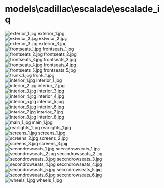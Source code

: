 <h1>models\cadillac\escalade\escalade_iq</h1>
<div class="container text-center">
<div class="row">
<div class="col col-lg-2 col-6">
<img src="https://media.evkx.net/multimedia/models/cadillac/escalade/escalade_iq/exterior_1_xst.jpg" class="img-thumbnail" alt="exterior_1.jpg">
exterior_1.jpg
</div>
<div class="col col-lg-2 col-6">
<img src="https://media.evkx.net/multimedia/models/cadillac/escalade/escalade_iq/exterior_2_xst.jpg" class="img-thumbnail" alt="exterior_2.jpg">
exterior_2.jpg
</div>
<div class="col col-lg-2 col-6">
<img src="https://media.evkx.net/multimedia/models/cadillac/escalade/escalade_iq/exterior_3_xst.jpg" class="img-thumbnail" alt="exterior_3.jpg">
exterior_3.jpg
</div>
<div class="col col-lg-2 col-6">
<img src="https://media.evkx.net/multimedia/models/cadillac/escalade/escalade_iq/frontseats_1_xst.jpg" class="img-thumbnail" alt="frontseats_1.jpg">
frontseats_1.jpg
</div>
<div class="col col-lg-2 col-6">
<img src="https://media.evkx.net/multimedia/models/cadillac/escalade/escalade_iq/frontseats_2_xst.jpg" class="img-thumbnail" alt="frontseats_2.jpg">
frontseats_2.jpg
</div>
<div class="col col-lg-2 col-6">
<img src="https://media.evkx.net/multimedia/models/cadillac/escalade/escalade_iq/frontseats_3_xst.jpg" class="img-thumbnail" alt="frontseats_3.jpg">
frontseats_3.jpg
</div>
<div class="col col-lg-2 col-6">
<img src="https://media.evkx.net/multimedia/models/cadillac/escalade/escalade_iq/frontseats_4_xst.jpg" class="img-thumbnail" alt="frontseats_4.jpg">
frontseats_4.jpg
</div>
<div class="col col-lg-2 col-6">
<img src="https://media.evkx.net/multimedia/models/cadillac/escalade/escalade_iq/frontseats_5_xst.jpg" class="img-thumbnail" alt="frontseats_5.jpg">
frontseats_5.jpg
</div>
<div class="col col-lg-2 col-6">
<img src="https://media.evkx.net/multimedia/models/cadillac/escalade/escalade_iq/frunk_1_xst.jpg" class="img-thumbnail" alt="frunk_1.jpg">
frunk_1.jpg
</div>
<div class="col col-lg-2 col-6">
<img src="https://media.evkx.net/multimedia/models/cadillac/escalade/escalade_iq/interior_1_xst.jpg" class="img-thumbnail" alt="interior_1.jpg">
interior_1.jpg
</div>
<div class="col col-lg-2 col-6">
<img src="https://media.evkx.net/multimedia/models/cadillac/escalade/escalade_iq/interior_2_xst.jpg" class="img-thumbnail" alt="interior_2.jpg">
interior_2.jpg
</div>
<div class="col col-lg-2 col-6">
<img src="https://media.evkx.net/multimedia/models/cadillac/escalade/escalade_iq/interior_3_xst.jpg" class="img-thumbnail" alt="interior_3.jpg">
interior_3.jpg
</div>
<div class="col col-lg-2 col-6">
<img src="https://media.evkx.net/multimedia/models/cadillac/escalade/escalade_iq/interior_4_xst.jpg" class="img-thumbnail" alt="interior_4.jpg">
interior_4.jpg
</div>
<div class="col col-lg-2 col-6">
<img src="https://media.evkx.net/multimedia/models/cadillac/escalade/escalade_iq/interior_5_xst.jpg" class="img-thumbnail" alt="interior_5.jpg">
interior_5.jpg
</div>
<div class="col col-lg-2 col-6">
<img src="https://media.evkx.net/multimedia/models/cadillac/escalade/escalade_iq/interior_6_xst.jpg" class="img-thumbnail" alt="interior_6.jpg">
interior_6.jpg
</div>
<div class="col col-lg-2 col-6">
<img src="https://media.evkx.net/multimedia/models/cadillac/escalade/escalade_iq/interior_7_xst.jpg" class="img-thumbnail" alt="interior_7.jpg">
interior_7.jpg
</div>
<div class="col col-lg-2 col-6">
<img src="https://media.evkx.net/multimedia/models/cadillac/escalade/escalade_iq/interior_8_xst.jpg" class="img-thumbnail" alt="interior_8.jpg">
interior_8.jpg
</div>
<div class="col col-lg-2 col-6">
<img src="https://media.evkx.net/multimedia/models/cadillac/escalade/escalade_iq/main_1_xst.jpg" class="img-thumbnail" alt="main_1.jpg">
main_1.jpg
</div>
<div class="col col-lg-2 col-6">
<img src="https://media.evkx.net/multimedia/models/cadillac/escalade/escalade_iq/rearlights_1_xst.jpg" class="img-thumbnail" alt="rearlights_1.jpg">
rearlights_1.jpg
</div>
<div class="col col-lg-2 col-6">
<img src="https://media.evkx.net/multimedia/models/cadillac/escalade/escalade_iq/screens_1_xst.jpg" class="img-thumbnail" alt="screens_1.jpg">
screens_1.jpg
</div>
<div class="col col-lg-2 col-6">
<img src="https://media.evkx.net/multimedia/models/cadillac/escalade/escalade_iq/screens_2_xst.jpg" class="img-thumbnail" alt="screens_2.jpg">
screens_2.jpg
</div>
<div class="col col-lg-2 col-6">
<img src="https://media.evkx.net/multimedia/models/cadillac/escalade/escalade_iq/screens_3_xst.jpg" class="img-thumbnail" alt="screens_3.jpg">
screens_3.jpg
</div>
<div class="col col-lg-2 col-6">
<img src="https://media.evkx.net/multimedia/models/cadillac/escalade/escalade_iq/secondrowseats_1_xst.jpg" class="img-thumbnail" alt="secondrowseats_1.jpg">
secondrowseats_1.jpg
</div>
<div class="col col-lg-2 col-6">
<img src="https://media.evkx.net/multimedia/models/cadillac/escalade/escalade_iq/secondrowseats_2_xst.jpg" class="img-thumbnail" alt="secondrowseats_2.jpg">
secondrowseats_2.jpg
</div>
<div class="col col-lg-2 col-6">
<img src="https://media.evkx.net/multimedia/models/cadillac/escalade/escalade_iq/secondrowseats_3_xst.jpg" class="img-thumbnail" alt="secondrowseats_3.jpg">
secondrowseats_3.jpg
</div>
<div class="col col-lg-2 col-6">
<img src="https://media.evkx.net/multimedia/models/cadillac/escalade/escalade_iq/secondrowseats_4_xst.jpg" class="img-thumbnail" alt="secondrowseats_4.jpg">
secondrowseats_4.jpg
</div>
<div class="col col-lg-2 col-6">
<img src="https://media.evkx.net/multimedia/models/cadillac/escalade/escalade_iq/secondrowseats_5_xst.jpg" class="img-thumbnail" alt="secondrowseats_5.jpg">
secondrowseats_5.jpg
</div>
<div class="col col-lg-2 col-6">
<img src="https://media.evkx.net/multimedia/models/cadillac/escalade/escalade_iq/secondrowseats_6_xst.jpg" class="img-thumbnail" alt="secondrowseats_6.jpg">
secondrowseats_6.jpg
</div>
<div class="col col-lg-2 col-6">
<img src="https://media.evkx.net/multimedia/models/cadillac/escalade/escalade_iq/wheels_1_xst.jpg" class="img-thumbnail" alt="wheels_1.jpg">
wheels_1.jpg
</div>
</div>
</div>
